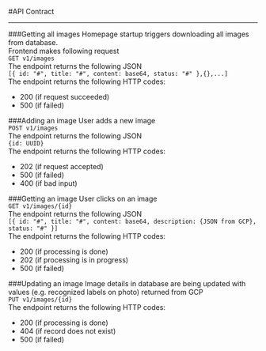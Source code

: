 #API Contract
****
###Getting all images
Homepage startup triggers downloading all images from database.\
Frontend makes following request\
`GET v1/images`\
The endpoint returns the following JSON \
`[{ id: "#", title: "#", content: base64, status: "#" },{},...]`\
The endpoint returns the following HTTP codes: 
- 200 (if request succeeded)
- 500 (if failed)

###Adding an image
User adds a new image\
`POST v1/images`\
The endpoint returns the following JSON \
`{id: UUID}`\
The endpoint returns the following HTTP codes: 
- 202 (if request accepted)
- 500 (if failed)
- 400 (if bad input)

###Getting an image
User clicks on an image\
`GET v1/images/{id}`\
The endpoint returns the following JSON \
`[{ id: "#",
title: "#",
content: base64,
description: {JSON from GCP},
status: "#"
}]`\
The endpoint returns the following HTTP codes:
- 200 (if processing is done)
- 202 (if processing is in progress)
- 500 (if failed)

###Updating an image
Image details in database are being updated with values (e.g. recognized labels on photo) returned from GCP\
`PUT v1/images/{id}`\
The endpoint returns the following HTTP codes:
- 200 (if processing is done)
- 404 (if record does not exist)
- 500 (if failed)